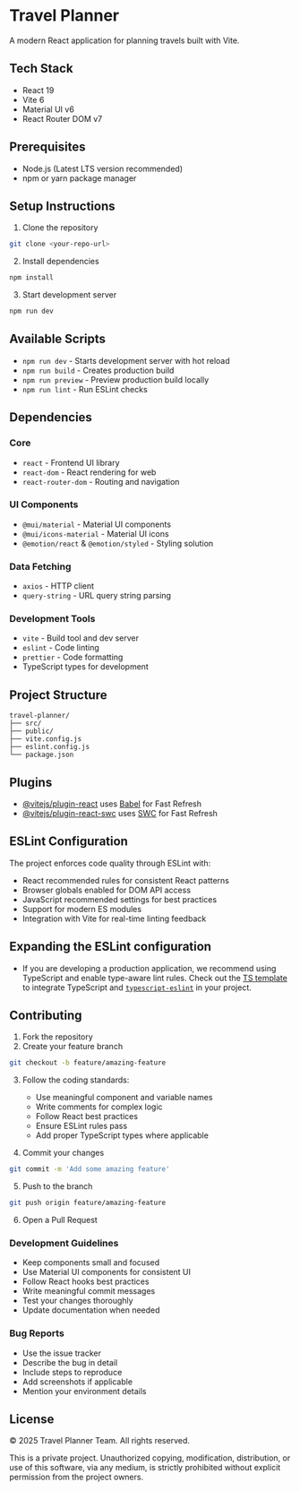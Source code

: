 # Travel Planner

A modern React application for planning travels built with Vite.

## Tech Stack

- React 19
- Vite 6
- Material UI v6
- React Router DOM v7

## Prerequisites

- Node.js (Latest LTS version recommended)
- npm or yarn package manager

## Setup Instructions

1. Clone the repository

```bash
git clone <your-repo-url>
```

2. Install dependencies

```bash
npm install
```

3. Start development server

```bash
npm run dev
```

## Available Scripts

- `npm run dev` - Starts development server with hot reload
- `npm run build` - Creates production build
- `npm run preview` - Preview production build locally
- `npm run lint` - Run ESLint checks

## Dependencies

### Core

- `react` - Frontend UI library
- `react-dom` - React rendering for web
- `react-router-dom` - Routing and navigation

### UI Components

- `@mui/material` - Material UI components
- `@mui/icons-material` - Material UI icons
- `@emotion/react` & `@emotion/styled` - Styling solution

### Data Fetching

- `axios` - HTTP client
- `query-string` - URL query string parsing

### Development Tools

- `vite` - Build tool and dev server
- `eslint` - Code linting
- `prettier` - Code formatting
- TypeScript types for development

## Project Structure

```
travel-planner/
├── src/
├── public/
├── vite.config.js
├── eslint.config.js
└── package.json
```

## Plugins

- [@vitejs/plugin-react](https://github.com/vitejs/vite-plugin-react/blob/main/packages/plugin-react/README.md) uses [Babel](https://babeljs.io/) for Fast Refresh
- [@vitejs/plugin-react-swc](https://github.com/vitejs/vite-plugin-react-swc) uses [SWC](https://swc.rs/) for Fast Refresh

## ESLint Configuration

The project enforces code quality through ESLint with:

- React recommended rules for consistent React patterns
- Browser globals enabled for DOM API access
- JavaScript recommended settings for best practices
- Support for modern ES modules
- Integration with Vite for real-time linting feedback

## Expanding the ESLint configuration

- If you are developing a production application, we recommend using TypeScript and enable type-aware lint rules. Check out the [TS template](https://github.com/vitejs/vite/tree/main/packages/create-vite/template-react-ts) to integrate TypeScript and [`typescript-eslint`](https://typescript-eslint.io) in your project.

## Contributing

1. Fork the repository
2. Create your feature branch

```bash
git checkout -b feature/amazing-feature
```

3. Follow the coding standards:

   - Use meaningful component and variable names
   - Write comments for complex logic
   - Follow React best practices
   - Ensure ESLint rules pass
   - Add proper TypeScript types where applicable

4. Commit your changes

```bash
git commit -m 'Add some amazing feature'
```

5. Push to the branch

```bash
git push origin feature/amazing-feature
```

6. Open a Pull Request

### Development Guidelines

- Keep components small and focused
- Use Material UI components for consistent UI
- Follow React hooks best practices
- Write meaningful commit messages
- Test your changes thoroughly
- Update documentation when needed

### Bug Reports

- Use the issue tracker
- Describe the bug in detail
- Include steps to reproduce
- Add screenshots if applicable
- Mention your environment details

## License

© 2025 Travel Planner Team. All rights reserved.

This is a private project. Unauthorized copying, modification, distribution, or use of this software, via any medium, is strictly prohibited without explicit permission from the project owners.

